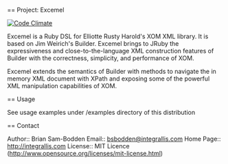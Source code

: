== Project: Excemel

[![Code Climate](https://codeclimate.com/github/integrallis/excemel.png)](https://codeclimate.com/github/integrallis/excemel)

Excemel is a Ruby DSL for Elliotte Rusty Harold's XOM XML library. It is based 
on Jim Weirich's Builder. Excemel brings to JRuby the expressiveness and 
close-to-the-language XML construction features of Builder with the correctness, 
simplicity, and performance of XOM.

Excemel extends the semantics of Builder with methods to navigate the 
in memory XML document with XPath and exposing some of the powerful XML
manipulation capabilities of XOM.

== Usage

See usage examples under /examples directory of this distribution

== Contact

Author::     Brian Sam-Bodden
Email::      bsbodden@integrallis.com
Home Page::  http://integrallis.com
License::    MIT Licence (http://www.opensource.org/licenses/mit-license.html)


